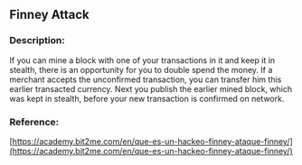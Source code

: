 ## Finney Attack

### Description:

If you can mine a block with one of your transactions in it and keep it in stealth, there is an opportunity for you to double spend the money. If a merchant accepts the unconfirmed transaction, you can transfer him this earlier transacted currency. Next you publish the earlier mined block, which was kept in stealth, before your new transaction is confirmed on network.

### Reference:

[https://academy.bit2me.com/en/que-es-un-hackeo-finney-ataque-finney/](https://academy.bit2me.com/en/que-es-un-hackeo-finney-ataque-finney/)